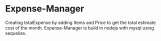 # Expense-Manager
Creating totalExpense by adding Items and Price to get the total estimate cost of the month. Expense-Manager is build in nodejs with mysql using sequelize.
